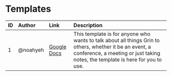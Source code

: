 # Templates

ID | Author | Link | Description
|---|:---|:---|:---|
1 | @noahyeh | [Google Docs](https://docs.google.com/presentation/d/1kNExX2H3HSvSUNwKtvqR7IPMMCm9_N8q9cuBbQ7hUio/edit#slide=id.g4d9572a618_0_313) | This template is for anyone who wants to talk about all things Grin to others, whether it be an event, a conference, a meeting or just taking notes, the template is here for you to use. |
